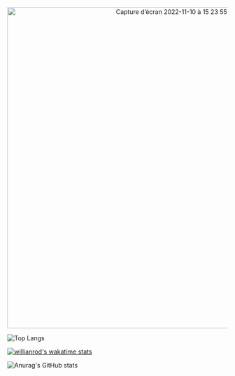 <div align="center"><center><img width="735" alt="Capture d’écran 2022-11-10 à 15 23 55" src="https://user-images.githubusercontent.com/63285673/201116913-927307e8-1921-4035-81cd-47d60c5ffcc6.png"></center></div>


![Top Langs](https://github-readme-stats.vercel.app/api/top-langs/?username=Barbary-Theo&layout=compact) 


[![willianrod's wakatime stats](https://github-readme-stats.vercel.app/api/wakatime?username=@Barbabidule)](https://wakatime.com/@Barbabidule)


![Anurag's GitHub stats](https://github-readme-stats.vercel.app/api?username=Barbary-Theo&show_icons=true&theme=radical)
